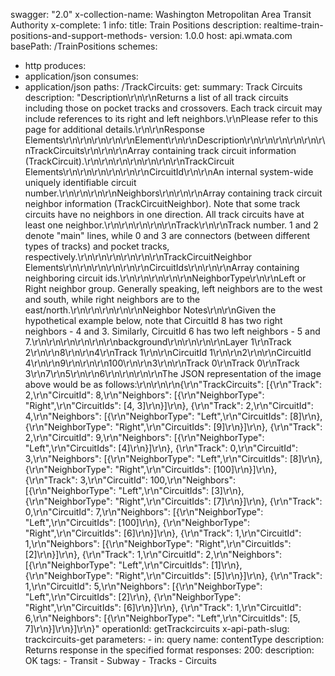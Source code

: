 swagger: "2.0"
x-collection-name: Washington Metropolitan Area Transit Authority
x-complete: 1
info:
  title: Train Positions
  description: realtime-train-positions-and-support-methods-
  version: 1.0.0
host: api.wmata.com
basePath: /TrainPositions
schemes:
- http
produces:
- application/json
consumes:
- application/json
paths:
  /TrackCircuits:
    get:
      summary: Track Circuits
      description: "Description\r\n\r\nReturns a list of all track circuits including
        those on pocket tracks and crossovers.  Each track circuit may include references
        to its right and left neighbors.\r\nPlease refer to this page for additional
        details.\r\n\r\nResponse Elements\r\n\r\n\r\n\r\n\r\nElement\r\n\r\nDescription\r\n\r\n\r\n\r\n\r\n\r\nTrackCircuits\r\n\r\n\r\nArray
        containing track circuit information (TrackCircuit).\r\n\r\n\r\n\r\n\r\n\r\n\r\nTrackCircuit
        Elements\r\n\r\n\r\n\r\n\r\n\r\nCircuitId\r\n\r\nAn internal system-wide uniquely
        identifiable circuit number.\r\n\r\n\r\n\r\nNeighbors\r\n\r\n\r\nArray containing
        track circuit neighbor information (TrackCircuitNeighbor).  Note that some
        track circuits have no neighbors in one direction.  All track circuits have
        at least one neighbor.\r\n\r\n\r\n\r\n\r\nTrack\r\n\r\nTrack number.  1 and
        2 denote \"main\" lines, while 0 and 3 are connectors (between different types
        of tracks) and pocket tracks, respectively.\r\n\r\n\r\n\r\n\r\n\r\nTrackCircuitNeighbor
        Elements\r\n\r\n\r\n\r\n\r\n\r\nCircuitIds\r\n\r\n\r\nArray containing neighboring
        circuit ids.\r\n\r\n\r\n\r\n\r\nNeighborType\r\n\r\nLeft or Right neighbor
        group.  Generally speaking, left neighbors are to the west and south, while
        right neighbors are to the east/north.\r\n\r\n\r\n\r\n\r\nNeighbor Notes\r\n\r\nGiven
        the hypothetical example below, note that CircuitId 8 has two right neighbors
        - 4 and 3.  Similarly, CircuitId 6 has two left neighbors - 5 and 7.\r\n\r\n\r\n\r\n\r\n\r\nbackground\r\n\r\n\r\n\r\nLayer
        1\r\nTrack 2\r\n\r\n8\r\n\r\n4\r\nTrack 1\r\n\r\nCircuitId 1\r\n\r\n2\r\n\r\nCircuitId
        4\r\n\r\n9\r\n\r\n\r\n100\r\n\r\n3\r\n\r\nTrack 0\r\nTrack 0\r\nTrack 3\r\n7\r\n5\r\n\r\n6\r\n\r\n\r\n\r\nThe
        JSON representation of the image above would be as follows:\r\n\r\n\r\n{\r\n\"TrackCircuits\":
        [{\r\n\"Track\": 2,\r\n\"CircuitId\": 8,\r\n\"Neighbors\": [{\r\n\"NeighborType\":
        \"Right\",\r\n\"CircuitIds\": [4, 3]\r\n}]\r\n}, {\r\n\"Track\": 2,\r\n\"CircuitId\":
        4,\r\n\"Neighbors\": [{\r\n\"NeighborType\": \"Left\",\r\n\"CircuitIds\":
        [8]\r\n}, {\r\n\"NeighborType\": \"Right\",\r\n\"CircuitIds\": [9]\r\n}]\r\n},
        {\r\n\"Track\": 2,\r\n\"CircuitId\": 9,\r\n\"Neighbors\": [{\r\n\"NeighborType\":
        \"Left\",\r\n\"CircuitIds\": [4]\r\n}]\r\n}, {\r\n\"Track\": 0,\r\n\"CircuitId\":
        3,\r\n\"Neighbors\": [{\r\n\"NeighborType\": \"Left\",\r\n\"CircuitIds\":
        [8]\r\n}, {\r\n\"NeighborType\": \"Right\",\r\n\"CircuitIds\": [100]\r\n}]\r\n},
        {\r\n\"Track\": 3,\r\n\"CircuitId\": 100,\r\n\"Neighbors\": [{\r\n\"NeighborType\":
        \"Left\",\r\n\"CircuitIds\": [3]\r\n}, {\r\n\"NeighborType\": \"Right\",\r\n\"CircuitIds\":
        [7]\r\n}]\r\n}, {\r\n\"Track\": 0,\r\n\"CircuitId\": 7,\r\n\"Neighbors\":
        [{\r\n\"NeighborType\": \"Left\",\r\n\"CircuitIds\": [100]\r\n}, {\r\n\"NeighborType\":
        \"Right\",\r\n\"CircuitIds\": [6]\r\n}]\r\n}, {\r\n\"Track\": 1,\r\n\"CircuitId\":
        1,\r\n\"Neighbors\": [{\r\n\"NeighborType\": \"Right\",\r\n\"CircuitIds\":
        [2]\r\n}]\r\n}, {\r\n\"Track\": 1,\r\n\"CircuitId\": 2,\r\n\"Neighbors\":
        [{\r\n\"NeighborType\": \"Left\",\r\n\"CircuitIds\": [1]\r\n}, {\r\n\"NeighborType\":
        \"Right\",\r\n\"CircuitIds\": [5]\r\n}]\r\n}, {\r\n\"Track\": 1,\r\n\"CircuitId\":
        5,\r\n\"Neighbors\": [{\r\n\"NeighborType\": \"Left\",\r\n\"CircuitIds\":
        [2]\r\n}, {\r\n\"NeighborType\": \"Right\",\r\n\"CircuitIds\": [6]\r\n}]\r\n},
        {\r\n\"Track\": 1,\r\n\"CircuitId\": 6,\r\n\"Neighbors\": [{\r\n\"NeighborType\":
        \"Left\",\r\n\"CircuitIds\": [5, 7]\r\n}]\r\n}]\r\n}"
      operationId: getTrackcircuits
      x-api-path-slug: trackcircuits-get
      parameters:
      - in: query
        name: contentType
        description: Returns response in the specified format
      responses:
        200:
          description: OK
      tags:
      - Transit
      - Subway
      - Tracks
      - Circuits